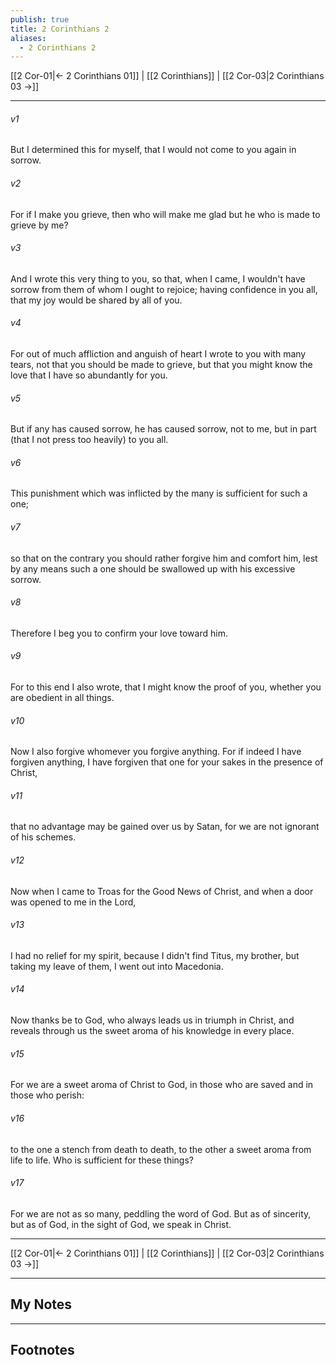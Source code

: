 ```yaml
---
publish: true
title: 2 Corinthians 2
aliases:
  - 2 Corinthians 2
---
```


[[2 Cor-01|← 2 Corinthians 01]] | [[2 Corinthians]] | [[2 Cor-03|2 Corinthians 03 →]]
***



###### v1 
But I determined this for myself, that I would not come to you again in sorrow. 

###### v2 
For if I make you grieve, then who will make me glad but he who is made to grieve by me? 

###### v3 
And I wrote this very thing to you, so that, when I came, I wouldn't have sorrow from them of whom I ought to rejoice; having confidence in you all, that my joy would be shared by all of you. 

###### v4 
For out of much affliction and anguish of heart I wrote to you with many tears, not that you should be made to grieve, but that you might know the love that I have so abundantly for you. 

###### v5 
But if any has caused sorrow, he has caused sorrow, not to me, but in part (that I not press too heavily) to you all. 

###### v6 
This punishment which was inflicted by the many is sufficient for such a one; 

###### v7 
so that on the contrary you should rather forgive him and comfort him, lest by any means such a one should be swallowed up with his excessive sorrow. 

###### v8 
Therefore I beg you to confirm your love toward him. 

###### v9 
For to this end I also wrote, that I might know the proof of you, whether you are obedient in all things. 

###### v10 
Now I also forgive whomever you forgive anything. For if indeed I have forgiven anything, I have forgiven that one for your sakes in the presence of Christ, 

###### v11 
that no advantage may be gained over us by Satan, for we are not ignorant of his schemes. 

###### v12 
Now when I came to Troas for the Good News of Christ, and when a door was opened to me in the Lord, 

###### v13 
I had no relief for my spirit, because I didn't find Titus, my brother, but taking my leave of them, I went out into Macedonia. 

###### v14 
Now thanks be to God, who always leads us in triumph in Christ, and reveals through us the sweet aroma of his knowledge in every place. 

###### v15 
For we are a sweet aroma of Christ to God, in those who are saved and in those who perish: 

###### v16 
to the one a stench from death to death, to the other a sweet aroma from life to life. Who is sufficient for these things? 

###### v17 
For we are not as so many, peddling the word of God. But as of sincerity, but as of God, in the sight of God, we speak in Christ.

***
[[2 Cor-01|← 2 Corinthians 01]] | [[2 Corinthians]] | [[2 Cor-03|2 Corinthians 03 →]]

---
## My Notes

---
## Footnotes